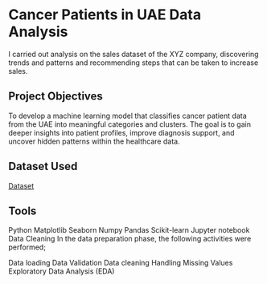 # Cancer Patients in UAE Data Analysis

I carried out analysis on  the sales dataset of the XYZ company, discovering trends and patterns and recommending steps that can be taken to increase sales.
## Project Objectives
To develop a machine learning model that classifies cancer patient data from the UAE into meaningful categories and clusters. The goal is to
gain deeper insights into patient profiles, improve diagnosis support, and uncover hidden patterns within the healthcare data.

## Dataset Used
<a href=https://github.com/blessingajidahun/Cancer-Patients-in-UAE-Data-Analysis/blob/main/_cancer_dataset_uae%20(1).csv>Dataset</a>
## Tools
Python
Matplotlib
Seaborn
Numpy
Pandas
Scikit-learn
Jupyter notebook
Data Cleaning
In the data preparation phase, the following activities were performed;

Data loading
Data Validation
Data cleaning
Handling Missing Values
Exploratory Data Analysis (EDA)
